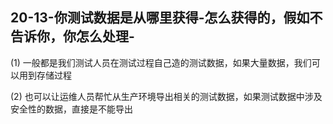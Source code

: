 ## 20-13-你测试数据是从哪里获得-怎么获得的，假如不告诉你，你怎么处理-

(1) 一般都是我们测试人员在测试过程自己造的测试数据，如果大量数据，我们可以用到存储过程

(2) 也可以让运维人员帮忙从生产环境导出相关的测试数据，如果测试数据中涉及安全性的数据，直接是不能导出
